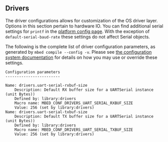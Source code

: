<h2 id="configuration-drivers">Drivers</h2>

The driver configurations allows for customization of the OS driver layer. Options in this section pertain to hardware IO. You can find additional serial settings for `printf` in the [platform config page](configuration-platform.html). With the exception of `default-serial-baud-rate` these settings do not affect Serial objects.

The following is the complete list of driver configuration parameters, as generated by `mbed compile --config -v`. Please see [the configuration system documentation](/docs/v5.9/reference/configuration.html) for details on how you may use or override these settings.

```
Configuration parameters
------------------------

Name: drivers.uart-serial-rxbuf-size
    Description: Default RX buffer size for a UARTSerial instance (unit Bytes))
    Defined by: library:drivers
    Macro name: MBED_CONF_DRIVERS_UART_SERIAL_RXBUF_SIZE
    Value: 256 (set by library:drivers)
Name: drivers.uart-serial-txbuf-size
    Description: Default TX buffer size for a UARTSerial instance (unit Bytes))
    Defined by: library:drivers
    Macro name: MBED_CONF_DRIVERS_UART_SERIAL_TXBUF_SIZE
    Value: 256 (set by library:drivers)
```
